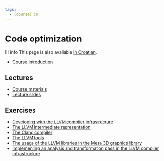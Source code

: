 ```yaml
---
tags:
  - (course) co
---
```


# Code optimization

!!! info
    This page is also available [in Croatian](../../../hr/nastava/kolegiji/OPK.md).

- [Course introduction](../materials/opt-intro.md)

## Lectures

- [Course materials](https://www.cl.cam.ac.uk/teaching/2021/OptComp/materials.html)
- [Lecture slides](https://www.cl.cam.ac.uk/teaching/2021/OptComp/slides.html)

## Exercises

- [Developing with the LLVM compiler infrastructure](../materials/llvm-development.md)
- [The LLVM intermediate representation](../materials/llvm-intermediate-representation.md)
- [The Clang compiler](../materials/llvm-clang.md)
- [The LLVM tools](../materials/llvm-tools.md)
- [The usage of the LLVM libraries in the Mesa 3D graphics library](../materials/llvm-mesa.md)
- [Implementing an analysis and transformation pass in the LLVM compiler infrastructure](../materials/llvm-development-analysis-and-transformation.md)
